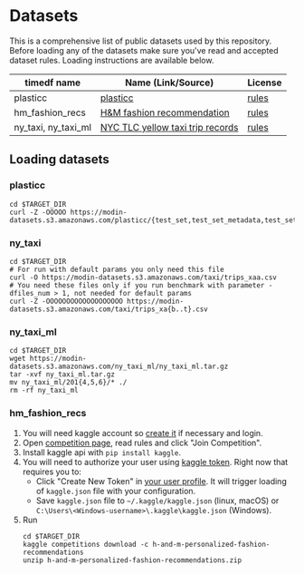# Datasets

This is a comprehensive list of public datasets used by this repository. Before loading any of the datasets make sure you've read and accepted dataset rules. Loading instructions are available below.

| timedf name         | Name (Link/Source)                                                                                             | License                                                                                         |
| ------------------- | -------------------------------------------------------------------------------------------------------------- | ----------------------------------------------------------------------------------------------- |
| plasticc            | [plasticc](https://www.kaggle.com/competitions/PLAsTiCC-2018)                                                  | [rules](https://www.kaggle.com/competitions/PLAsTiCC-2018/rules)                                |
| hm_fashion_recs     | [H&M fashion recommendation](https://www.kaggle.com/competitions/h-and-m-personalized-fashion-recommendations) | [rules](https://www.kaggle.com/competitions/h-and-m-personalized-fashion-recommendations/rules) |
| ny_taxi, ny_taxi_ml | [NYC TLC yellow taxi trip records](https://www.nyc.gov/site/tlc/about/tlc-trip-record-data.page)               | [rules](https://www.nyc.gov/home/terms-of-use.page)                                             |

## Loading datasets

### plasticc

```
cd $TARGET_DIR
curl -Z -OOOOO https://modin-datasets.s3.amazonaws.com/plasticc/{test_set,test_set_metadata,test_set_skiprows,training_set,training_set_metadata}.csv
```

### ny_taxi

```
cd $TARGET_DIR
# For run with default params you only need this file
curl -O https://modin-datasets.s3.amazonaws.com/taxi/trips_xaa.csv
# You need these files only if you run benchmark with parameter -dfiles_num > 1, not needed for default params
curl -Z -OOOOOOOOOOOOOOOOOOO https://modin-datasets.s3.amazonaws.com/taxi/trips_xa{b..t}.csv
```

### ny_taxi_ml

```
cd $TARGET_DIR
wget https://modin-datasets.s3.amazonaws.com/ny_taxi_ml/ny_taxi_ml.tar.gz
tar -xvf ny_taxi_ml.tar.gz
mv ny_taxi_ml/201{4,5,6}/* ./
rm -rf ny_taxi_ml
```

### hm_fashion_recs

1. You will need kaggle account so [create it](kaggle.com) if necessary and login.
2. Open [competition page](https://www.kaggle.com/competitions/h-and-m-personalized-fashion-recommendations), read rules and click "Join Competition".
3. Install kaggle api with `pip install kaggle`.
4. You will need to authorize your user using [kaggle token](https://www.kaggle.com/docs/api). Right now that requires you to:
   - Click "Create New Token" in [your user profile](https://www.kaggle.com/settings/account). It will trigger loading of `kaggle.json` file with your configuration.
   - Save `kaggle.json` file to `~/.kaggle/kaggle.json` (linux, macOS) or `C:\Users\<Windows-username>\.kaggle\kaggle.json` (Windows).
5. Run
   ```
   cd $TARGET_DIR
   kaggle competitions download -c h-and-m-personalized-fashion-recommendations
   unzip h-and-m-personalized-fashion-recommendations.zip
   ```
